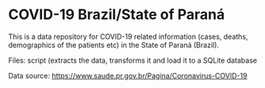 # COVID-19 Brazil/State of Paraná

This is a data repository for COVID-19 related information (cases, deaths, demographics of the patients etc) in the State of Paraná (Brazil).

Files: script (extracts the data, transforms it and load it to a SQLite database

Data source: https://www.saude.pr.gov.br/Pagina/Coronavirus-COVID-19
